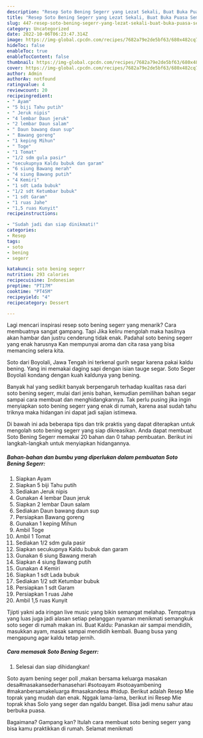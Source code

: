 ```yaml
---
description: "Resep Soto Bening Segerr yang Lezat Sekali, Buat Buka Puasa Sempurna"
title: "Resep Soto Bening Segerr yang Lezat Sekali, Buat Buka Puasa Sempurna"
slug: 447-resep-soto-bening-segerr-yang-lezat-sekali-buat-buka-puasa-sempurna
category: Uncategorized
date: 2022-10-06T06:23:47.314Z
image: https://img-global.cpcdn.com/recipes/7682a79e2de5bf63/680x482cq70/soto-bening-segerr-foto-resep-utama.jpg
hideToc: false
enableToc: true
enableTocContent: false
thumbnail: https://img-global.cpcdn.com/recipes/7682a79e2de5bf63/680x482cq70/soto-bening-segerr-foto-resep-utama.jpg
cover: https://img-global.cpcdn.com/recipes/7682a79e2de5bf63/680x482cq70/soto-bening-segerr-foto-resep-utama.jpg
author: Admin
authorAv: notfound
ratingvalue: 4
reviewcount: 20
recipeingredient:
- " Ayam"
- "5 biji Tahu putih"
- " Jeruk nipis"
- "4 lembar Daun jeruk"
- "2 lembar Daun salam"
- " Daun bawang daun sup"
- " Bawang goreng"
- "1 keping Mihun"
- " Toge"
- "1 Tomat"
- "1/2 sdm gula pasir"
- "secukupnya Kaldu bubuk dan garam"
- "6 siung Bawang merah"
- "4 siung Bawang putih"
- "4 Kemiri"
- "1 sdt Lada bubuk"
- "1/2 sdt Ketumbar bubuk"
- "1 sdt Garam"
- "1 ruas Jahe"
- "1,5 ruas Kunyit"
recipeinstructions:

- "Sudah jadi dan siap dinikmati!"
categories:
- Resep
tags:
- soto
- bening
- segerr

katakunci: soto bening segerr 
nutrition: 293 calories
recipecuisine: Indonesian
preptime: "PT17M"
cooktime: "PT45M"
recipeyield: "4"
recipecategory: Dessert

---
```



Lagi mencari inspirasi resep soto bening segerr yang menarik? Cara membuatnya sangat gampang. Tapi Jika keliru mengolah maka hasilnya akan hambar dan justru cenderung tidak enak. Padahal soto bening segerr yang enak harusnya Kan mempunyai aroma dan cita rasa yang bisa memancing selera kita.


Soto dari Boyolali, Jawa Tengah ini terkenal gurih segar karena pakai kaldu bening. Yang ini memakai daging sapi dengan isian tauge segar. Soto Seger Boyolali kondang dengan kuah kaldunya yang bening.

Banyak hal yang sedikit banyak berpengaruh terhadap kualitas rasa dari soto bening segerr, mulai dari jenis bahan, kemudian pemilihan bahan segar sampai cara membuat dan menghidangkannya. Tak perlu pusing jika ingin menyiapkan soto bening segerr yang enak di rumah, karena asal sudah tahu triknya maka hidangan ini dapat jadi sajian istimewa.


Di bawah ini ada beberapa tips dan trik praktis yang dapat diterapkan untuk mengolah soto bening segerr yang siap dikreasikan. Anda dapat membuat Soto Bening Segerr memakai 20 bahan dan 0 tahap pembuatan. Berikut ini langkah-langkah untuk menyiapkan hidangannya.

<!--inarticleads1-->

##### Bahan-bahan dan bumbu yang diperlukan dalam pembuatan Soto Bening Segerr:

1. Siapkan  Ayam
1. Siapkan 5 biji Tahu putih
1. Sediakan  Jeruk nipis
1. Gunakan 4 lembar Daun jeruk
1. Siapkan 2 lembar Daun salam
1. Sediakan  Daun bawang daun sup
1. Persiapkan  Bawang goreng
1. Gunakan 1 keping Mihun
1. Ambil  Toge
1. Ambil 1 Tomat
1. Sediakan 1/2 sdm gula pasir
1. Siapkan secukupnya Kaldu bubuk dan garam
1. Gunakan 6 siung Bawang merah
1. Siapkan 4 siung Bawang putih
1. Gunakan 4 Kemiri
1. Siapkan 1 sdt Lada bubuk
1. Sediakan 1/2 sdt Ketumbar bubuk
1. Persiapkan 1 sdt Garam
1. Persiapkan 1 ruas Jahe
1. Ambil 1,5 ruas Kunyit


Tjipti yakni ada iringan live music yang bikin semangat melahap. Tempatnya yang luas juga jadi alasan setiap pelanggan nyaman menikmati semangkuk soto seger di rumah makan ini. Buat Kaldu: Panaskan air sampai mendidih, masukkan ayam, masak sampai mendidih kembali. Buang busa yang mengapung agar kaldu tetap jernih. 

<!--inarticleads2-->

##### Cara memasak Soto Bening Segerr:


1. Selesai dan siap dihidangkan!

Soto ayam bening seger poll ,makan bersama keluarga masakan desa#masakansederhanasehari #sotoayam #sotoayambening #makanbersamakeluarga #masakandesa #hidup. Berikut adalah Resep Mie toprak yang mudah dan enak. Nggak lama-lama, berikut ini Resep Mie toprak khas Solo yang seger dan ngaldu banget. Bisa jadi menu sahur atau berbuka puasa. 

Bagaimana? Gampang kan? Itulah cara membuat soto bening segerr yang bisa kamu praktikkan di rumah. Selamat menikmati
